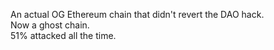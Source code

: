 An actual OG Ethereum chain that didn't revert the DAO hack.<br>
Now a ghost chain.<br>
51% attacked all the time.<br>
